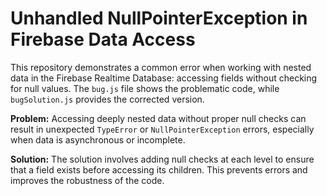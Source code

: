 # Unhandled NullPointerException in Firebase Data Access
This repository demonstrates a common error when working with nested data in the Firebase Realtime Database: accessing fields without checking for null values.  The `bug.js` file shows the problematic code, while `bugSolution.js` provides the corrected version.

**Problem:**
Accessing deeply nested data without proper null checks can result in unexpected `TypeError` or `NullPointerException` errors, especially when data is asynchronous or incomplete. 

**Solution:**
The solution involves adding null checks at each level to ensure that a field exists before accessing its children.  This prevents errors and improves the robustness of the code.